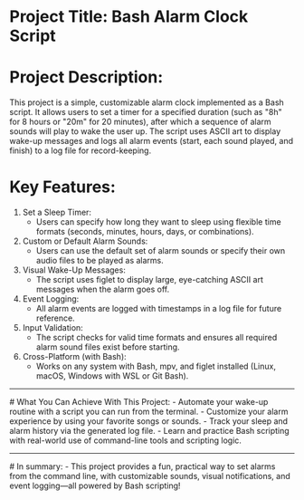 # Project Title: Bash Alarm Clock Script
# Project Description:
This project is a simple, customizable alarm clock implemented as a Bash script. It allows users to set a timer for a specified duration (such as "8h" for 8 hours or "20m" for 20 minutes), after which a sequence of alarm sounds will play to wake the user up. The script uses ASCII art to display wake-up messages and logs all alarm events (start, each sound played, and finish) to a log file for record-keeping.
# Key Features:
1. Set a Sleep Timer:
    - Users can specify how long they want to sleep using flexible time formats (seconds, minutes, hours, days, or combinations).
2. Custom or Default Alarm Sounds:
    - Users can use the default set of alarm sounds or specify their own audio files to be played as alarms.
3. Visual Wake-Up Messages:
    - The script uses figlet to display large, eye-catching ASCII art messages when the alarm goes off.
4. Event Logging:
    - All alarm events are logged with timestamps in a log file for future reference.
5. Input Validation:
    - The script checks for valid time formats and ensures all required alarm sound files exist before starting.
6. Cross-Platform (with Bash):
    - Works on any system with Bash, mpv, and figlet installed (Linux, macOS, Windows with WSL or Git Bash).
<hr>
# What You Can Achieve With This Project:
      - Automate your wake-up routine with a script you can run from the terminal.
      - Customize your alarm experience by using your favorite songs or sounds.
      - Track your sleep and alarm history via the generated log file.
      - Learn and practice Bash scripting with real-world use of command-line tools and scripting logic.
<hr>
# In summary:
  - This project provides a fun, practical way to set alarms from the command line, with customizable sounds, visual notifications, and event logging—all powered by Bash scripting!
